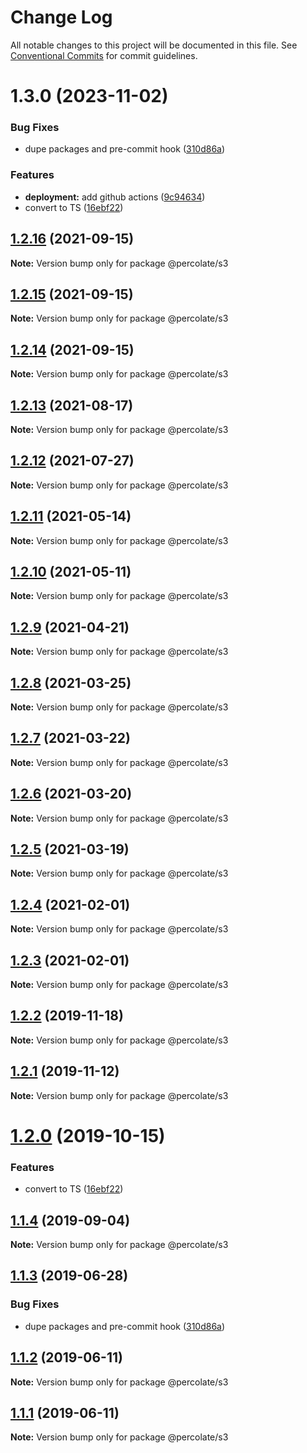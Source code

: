 # Change Log

All notable changes to this project will be documented in this file.
See [Conventional Commits](https://conventionalcommits.org) for commit guidelines.

# 1.3.0 (2023-11-02)


### Bug Fixes

* dupe packages and pre-commit hook ([310d86a](https://github.com/tibetegya/blend/tree/master/pkgs/s3/commit/310d86a197b4ebbc7b0c6d53af9a7a49e260de91))


### Features

* **deployment:** add github actions ([9c94634](https://github.com/tibetegya/blend/tree/master/pkgs/s3/commit/9c94634dd7b0c254ec02d7e62a58f9f9e108b1b8))
* convert to TS ([16ebf22](https://github.com/tibetegya/blend/tree/master/pkgs/s3/commit/16ebf2204dbdc2cadbf1920f2005dd9a21217292))





## [1.2.16](https://github.com/percolate/blend/tree/master/pkgs/s3/compare/@percolate/s3@1.2.15...@percolate/s3@1.2.16) (2021-09-15)

**Note:** Version bump only for package @percolate/s3





## [1.2.15](https://github.com/percolate/blend/tree/master/pkgs/s3/compare/@percolate/s3@1.2.14...@percolate/s3@1.2.15) (2021-09-15)

**Note:** Version bump only for package @percolate/s3





## [1.2.14](https://github.com/percolate/blend/tree/master/pkgs/s3/compare/@percolate/s3@1.2.13...@percolate/s3@1.2.14) (2021-09-15)

**Note:** Version bump only for package @percolate/s3





## [1.2.13](https://github.com/percolate/blend/tree/master/pkgs/s3/compare/@percolate/s3@1.2.12...@percolate/s3@1.2.13) (2021-08-17)

**Note:** Version bump only for package @percolate/s3





## [1.2.12](https://github.com/percolate/blend/tree/master/pkgs/s3/compare/@percolate/s3@1.2.11...@percolate/s3@1.2.12) (2021-07-27)

**Note:** Version bump only for package @percolate/s3





## [1.2.11](https://github.com/percolate/blend/tree/master/pkgs/s3/compare/@percolate/s3@1.2.10...@percolate/s3@1.2.11) (2021-05-14)

**Note:** Version bump only for package @percolate/s3





## [1.2.10](https://github.com/percolate/blend/tree/master/pkgs/s3/compare/@percolate/s3@1.2.8...@percolate/s3@1.2.10) (2021-05-11)

**Note:** Version bump only for package @percolate/s3





## [1.2.9](https://github.com/percolate/blend/tree/master/pkgs/s3/compare/@percolate/s3@1.2.8...@percolate/s3@1.2.9) (2021-04-21)

**Note:** Version bump only for package @percolate/s3





## [1.2.8](https://github.com/percolate/blend/tree/master/pkgs/s3/compare/@percolate/s3@1.2.7...@percolate/s3@1.2.8) (2021-03-25)

**Note:** Version bump only for package @percolate/s3





## [1.2.7](https://github.com/percolate/blend/tree/master/pkgs/s3/compare/@percolate/s3@1.2.6...@percolate/s3@1.2.7) (2021-03-22)

**Note:** Version bump only for package @percolate/s3





## [1.2.6](https://github.com/percolate/blend/tree/master/pkgs/s3/compare/@percolate/s3@1.2.5...@percolate/s3@1.2.6) (2021-03-20)

**Note:** Version bump only for package @percolate/s3





## [1.2.5](https://github.com/percolate/blend/tree/master/pkgs/s3/compare/@percolate/s3@1.2.4...@percolate/s3@1.2.5) (2021-03-19)

**Note:** Version bump only for package @percolate/s3





## [1.2.4](https://github.com/percolate/blend/tree/master/pkgs/s3/compare/@percolate/s3@1.2.2...@percolate/s3@1.2.4) (2021-02-01)

**Note:** Version bump only for package @percolate/s3





## [1.2.3](https://github.com/percolate/blend/tree/master/pkgs/s3/compare/@percolate/s3@1.2.2...@percolate/s3@1.2.3) (2021-02-01)

**Note:** Version bump only for package @percolate/s3





## [1.2.2](https://github.com/percolate/blend/tree/master/pkgs/s3/compare/@percolate/s3@1.2.1...@percolate/s3@1.2.2) (2019-11-18)

**Note:** Version bump only for package @percolate/s3





## [1.2.1](https://github.com/percolate/blend/tree/master/pkgs/s3/compare/@percolate/s3@1.2.0...@percolate/s3@1.2.1) (2019-11-12)

**Note:** Version bump only for package @percolate/s3





# [1.2.0](https://github.com/percolate/blend/tree/master/pkgs/s3/compare/@percolate/s3@1.1.4...@percolate/s3@1.2.0) (2019-10-15)


### Features

* convert to TS ([16ebf22](https://github.com/percolate/blend/tree/master/pkgs/s3/commit/16ebf2204dbdc2cadbf1920f2005dd9a21217292))





## [1.1.4](https://github.com/percolate/blend/tree/master/pkgs/s3/compare/@percolate/s3@1.1.3...@percolate/s3@1.1.4) (2019-09-04)

**Note:** Version bump only for package @percolate/s3





## [1.1.3](https://github.com/percolate/blend/tree/master/pkgs/s3/compare/@percolate/s3@1.1.2...@percolate/s3@1.1.3) (2019-06-28)


### Bug Fixes

* dupe packages and pre-commit hook ([310d86a](https://github.com/percolate/blend/tree/master/pkgs/s3/commit/310d86a))





## [1.1.2](https://github.com/percolate/blend/tree/master/pkgs/s3/compare/@percolate/s3@1.1.1...@percolate/s3@1.1.2) (2019-06-11)

**Note:** Version bump only for package @percolate/s3





## [1.1.1](https://github.com/percolate/blend/tree/master/pkgs/s3/compare/@percolate/s3@1.1.0...@percolate/s3@1.1.1) (2019-06-11)

**Note:** Version bump only for package @percolate/s3
